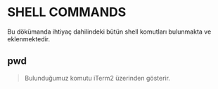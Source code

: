 # SHELL COMMANDS
Bu dökümanda ihtiyaç dahilindeki bütün shell komutları bulunmakta ve eklenmektedir.

## pwd
> Bulunduğumuz komutu iTerm2 üzerinden gösterir.
